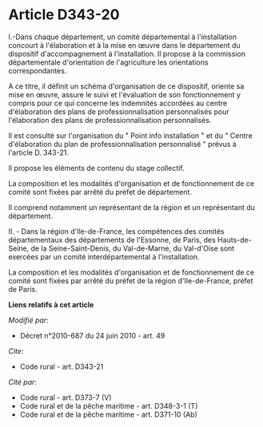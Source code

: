 # Article D343-20

I.-Dans chaque département, un comité départemental à l'installation concourt à l'élaboration et à la mise en œuvre dans le
département du dispositif d'accompagnement à l'installation. Il propose à la commission départementale d'orientation de
l'agriculture les orientations correspondantes.

A ce titre, il définit un schéma d'organisation de ce dispositif, oriente sa mise en œuvre, assure le suivi et l'évaluation
de son fonctionnement y compris pour ce qui concerne les indemnités accordées au centre d'élaboration des plans de
professionnalisation personnalisés pour l'élaboration des plans de professionnalisation personnalisés. 

Il est consulté sur l'organisation du " Point info installation " et du " Centre d'élaboration du plan de
professionnalisation personnalisé " prévus à l'article D. 343-21. 

Il propose les éléments de contenu du stage collectif. 

La composition et les modalités d'organisation et de fonctionnement de ce comité sont fixées par arrêté du préfet de
département. 

Il comprend notamment un représentant de la région et un représentant du département.

II. - Dans la région d'Ile-de-France, les compétences des comités départementaux des départements de l'Essonne, de Paris, des
Hauts-de-Seine, de la Seine-Saint-Denis, du Val-de-Marne, du Val-d'Oise sont exercées par un comité interdépartemental à
l'installation.

La composition et les modalités d'organisation et de fonctionnement de ce comité sont fixées par arrêté du préfet de la
région d'Ile-de-France, préfet de Paris.

**Liens relatifs à cet article**

_Modifié par_:

  - Décret n°2010-687 du 24 juin 2010 - art. 49

_Cite_:

  - Code rural - art. D343-21

_Cité par_:

  - Code rural - art. D373-7 (V)
  - Code rural et de la pêche maritime - art. D348-3-1 (T)
  - Code rural et de la pêche maritime - art. D371-10 (Ab)
